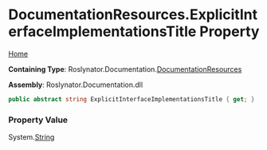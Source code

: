 <a name="_top"></a>

# DocumentationResources\.ExplicitInterfaceImplementationsTitle Property

[Home](../../../../README.md#_top)

**Containing Type**: Roslynator\.Documentation\.[DocumentationResources](../README.md#_top)

**Assembly**: Roslynator\.Documentation\.dll

```csharp
public abstract string ExplicitInterfaceImplementationsTitle { get; }
```

### Property Value

System\.[String](https://docs.microsoft.com/en-us/dotnet/api/system.string)

